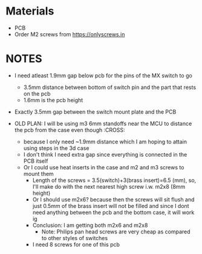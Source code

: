 # Materials
- PCB
- Order M2 screws from https://onlyscrews.in

# NOTES
- I need atleast 1.9mm gap below pcb for the pins of the MX switch to go
	- 3.5mm distance between bottom of switch pin and the part that rests on the pcb
	- 1.6mm is the pcb height

- Exactly 3.5mm gap between the switch mount plate and the PCB

- OLD PLAN: I will be using m3 6mm standoffs near the MCU to distance the pcb from the case even though :CROSS:
	- because I only need ~1.9mm distance which I am hoping to attain using steps in the 3d case
	- I don't think I need extra gap since everything is connected in the PCB itself
	- Or I could use heat inserts in the case and m2 and m3 screws to mount them
		- Length of the screws = 3.5(switch)+3(brass insert)=6.5 (mm), so, I'll make do with the next nearest high screw i.w. m2x8 (8mm height)
		- Or I should use m2x6? because then the screws will sit flush and just 0.5mm of the brass insert will not be filled and since I dont need anything between the pcb and the bottom case, it will work ig
		- Conclusion: I am getting both m2x6 and m2x8
			- Note: Philips pan head screws are very cheap as compared to other styles of switches
		- I need 8 screws for one of this pcb
